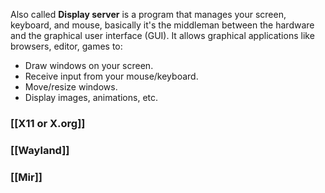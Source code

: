 Also called **Display server** is a program that manages your screen, keyboard, and mouse, basically it's the middleman between the hardware and the graphical user interface (GUI).
It allows graphical applications like browsers, editor, games to:
- Draw windows on your screen.
- Receive input from your mouse/keyboard.
- Move/resize windows.
- Display images, animations, etc.

### [[X11 or X.org]]
### [[Wayland]]
### [[Mir]]
